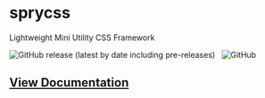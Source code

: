 # sprycss
Lightweight Mini Utility CSS Framework

![GitHub release (latest by date including pre-releases)](https://img.shields.io/github/v/release/ggedde/spry-css?include_prereleases) &nbsp; ![GitHub](https://img.shields.io/github/license/ggedde/spry-css?label=license)

## [View Documentation](https://ggedde.github.io/spry-css)
